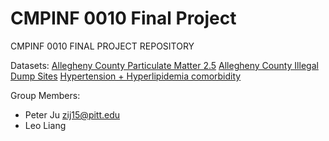# CMPINF 0010 Final Project
CMPINF 0010 FINAL PROJECT REPOSITORY

Datasets:
[Allegheny County Particulate Matter 2.5](https://data.wprdc.org/dataset/particulate-matter-2-5)
[Allegheny County Illegal Dump Sites](https://data.wprdc.org/dataset/allegheny-county-illegal-dump-sites)
[Hypertension + Hyperlipidemia comorbidity](https://data.wprdc.org/dataset/hypertension-hyperlipidemia-comorbidity)

Group Members:
  - Peter Ju [zij15@pitt.edu](zij15@pitt.edu) <br>
  - Leo Liang
